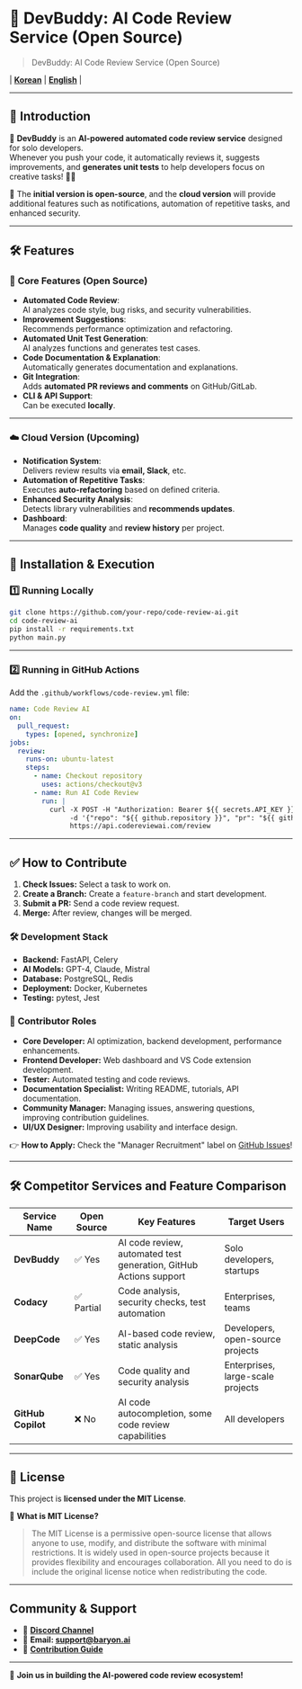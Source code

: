 # 🚀 **DevBuddy: AI Code Review Service (Open Source)** 
> DevBuddy: AI Code Review Service (Open Source)

| **[Korean](README.md)** | **[English](README_ENG.md)** |

---

## 🎯 **Introduction**
🤖 **DevBuddy** is an **AI-powered automated code review service** designed for solo developers.  
Whenever you push your code, it automatically reviews it, suggests improvements, and **generates unit tests** to help developers focus on creative tasks! 🎨✨

🚀 The **initial version is open-source**, and the **cloud version** will provide additional features such as notifications, automation of repetitive tasks, and enhanced security.

---

## 🛠 **Features**

### 📌 **Core Features (Open Source)**
- **Automated Code Review**:  
  AI analyzes code style, bug risks, and security vulnerabilities.
- **Improvement Suggestions**:  
  Recommends performance optimization and refactoring.
- **Automated Unit Test Generation**:  
  AI analyzes functions and generates test cases.
- **Code Documentation & Explanation**:  
  Automatically generates documentation and explanations.
- **Git Integration**:  
  Adds **automated PR reviews and comments** on GitHub/GitLab.
- **CLI & API Support**:  
  Can be executed **locally**.

---

### ☁️ **Cloud Version (Upcoming)**
- **Notification System**:  
  Delivers review results via **email, Slack**, etc.
- **Automation of Repetitive Tasks**:  
  Executes **auto-refactoring** based on defined criteria.
- **Enhanced Security Analysis**:  
  Detects library vulnerabilities and **recommends updates**.
- **Dashboard**:  
  Manages **code quality** and **review history** per project.

---

## 🚀 **Installation & Execution**

### 1️⃣ **Running Locally**
```bash
git clone https://github.com/your-repo/code-review-ai.git
cd code-review-ai
pip install -r requirements.txt
python main.py
```

---

### 2️⃣ **Running in GitHub Actions**
Add the `.github/workflows/code-review.yml` file:
```yaml
name: Code Review AI
on:
  pull_request:
    types: [opened, synchronize]
jobs:
  review:
    runs-on: ubuntu-latest
    steps:
      - name: Checkout repository
        uses: actions/checkout@v3
      - name: Run AI Code Review
        run: |
          curl -X POST -H "Authorization: Bearer ${{ secrets.API_KEY }}" \ 
               -d '{"repo": "${{ github.repository }}", "pr": "${{ github.event.pull_request.number }}"}' \ 
               https://api.codereviewai.com/review
```

---

## ✅ **How to Contribute**
1. **Check Issues:** Select a task to work on.  
2. **Create a Branch:** Create a `feature-branch` and start development.  
3. **Submit a PR:** Send a code review request.  
4. **Merge:** After review, changes will be merged.


### 🛠 **Development Stack**
- **Backend:** FastAPI, Celery  
- **AI Models:** GPT-4, Claude, Mistral  
- **Database:** PostgreSQL, Redis  
- **Deployment:** Docker, Kubernetes  
- **Testing:** pytest, Jest  


### 🎯 **Contributor Roles**
- **Core Developer:** AI optimization, backend development, performance enhancements.  
- **Frontend Developer:** Web dashboard and VS Code extension development.  
- **Tester:** Automated testing and code reviews.  
- **Documentation Specialist:** Writing README, tutorials, API documentation.  
- **Community Manager:** Managing issues, answering questions, improving contribution guidelines.  
- **UI/UX Designer:** Improving usability and interface design.  

👉 **How to Apply:** Check the "Manager Recruitment" label on [GitHub Issues](https://github.com/your-repo/devbuddy/issues)!

---

## 🛠 **Competitor Services and Feature Comparison**

| **Service Name**          | **Open Source** | **Key Features**                                      | **Target Users**                  |
|---------------------------|-----------------|--------------------------------------------------------|-----------------------------------|
| **DevBuddy**              | ✅ Yes          | AI code review, automated test generation, GitHub Actions support | Solo developers, startups        |
| **Codacy**                | ✅ Partial      | Code analysis, security checks, test automation        | Enterprises, teams               |
| **DeepCode**              | ✅ Yes          | AI-based code review, static analysis                   | Developers, open-source projects |
| **SonarQube**             | ✅ Yes          | Code quality and security analysis                     | Enterprises, large-scale projects|
| **GitHub Copilot**        | ❌ No           | AI code autocompletion, some code review capabilities  | All developers                   |

---

## 📝 **License**
This project is **licensed under the MIT License**.  

🔹 **What is MIT License?**
> The MIT License is a permissive open-source license that allows anyone to use, modify, and distribute the software with minimal restrictions.
It is widely used in open-source projects because it provides flexibility and encourages collaboration.
All you need to do is include the original license notice when redistributing the code.

---

## Community & Support
- 💬 [**Discord Channel**](https://discord.gg/7bSqAjPZDe)
- 📧 **Email: support@baryon.ai**
- 📝 [**Contribution Guide**](CONTRIBUTING.md)

---
🚀 **Join us in building the AI-powered code review ecosystem!**